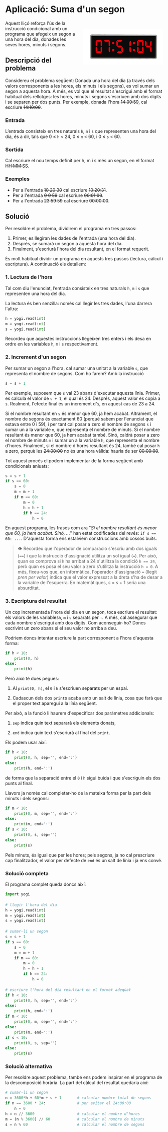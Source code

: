 # Aplicació: Suma d'un segon

<img src='./rellotge-digital.png' style='height: 8em; float: right; margin: 2em 0 1em 1em;'/>

Aquest lliçó reforça l'ús de la instrucció condicional amb un programa que afegeix un segon a una hora del dia, donades les seves hores, minuts i segons.


## Descripció del problema

Considereu el problema següent: Donada una hora del dia (a través dels valors corresponents a les hores, els minuts i els segons), es vol sumar un segon a aquesta hora. A més, es vol que el resultat s'escrigui amb el format habitual dels rellotges: les hores, minuts i segons s'escriuen amb dos dígits i se separen per dos punts. Per exemple, donada l'hora ~~14:09:59~~, cal escriure ~~14:10:00~~.

### Entrada

L’entrada consisteix en tres naturals `h`, `m` i `s` que representen una hora del dia, és a dir, tals que 0 ≤ `h` < 24, 0 ≤ `m` < 60, i 0 ≤ `s` < 60.

### Sortida

Cal escriure el nou temps definit per h, m i s més un segon, en el format ~~HH:MM:SS~~.

### Exemples

- Per a l'entrada ~~10 20 30~~ cal escriure ~~10:20:31~~.
- Per a l'entrada ~~0 0 59~~   cal escriure ~~00:01:00~~.
- Per a l'entrada ~~23 59 59~~ cal escriure ~~00:00:00~~.


## Solució

Per resoldre el problema, dividirem el programa en tres passos:

1. Primer, es llegiran les dades de l'entrada (una hora del dia).
2. Després, se sumarà un segon a aquesta hora del dia.
3. Finalment, s'escriurà l'hora del dia resultant, en el format requerit.

És molt habitual dividir un programa en aquests tres passos (lectura, càlcul i escriptura). A continuació els detallem:

### 1. Lectura de l'hora

Tal com diu l'enunciat, l’entrada consisteix en tres naturals `h`, `m` i `s` que representen una hora del dia.

La lectura és ben senzilla: només cal llegir les tres dades, l'una darrera l'altra:

```python
h = yogi.read(int)
m = yogi.read(int)
s = yogi.read(int)
```

Recordeu que aquestes instruccions llegeixen tres enters i els desa en ordre en les variables `h`, `m` i `s` respectivament.


### 2. Increment d'un segon

Per sumar un segon a l'hora, cal sumar una unitat a la variable `s`, que representa el nombre de segons. Com ho farem? Amb la instrucció

```python
s = s + 1
```

Per exemple, suposem que `s` val 23 abans d'executar aquesta línia. Primer, es calcula el valor de `s + 1`, el qual és 24. Després, aquest valor es copia a `s`. Realment, l'efecte final és un increment d'`s`, en aquest cas de 23 a 24.

Si el nombre resultant en `s` és menor que 60, ja hem acabat. Altrament, el nombre de segons és exactament 60 (perquè sabem per l'enunciat que estava entre 0 i 59), i per tant cal posar a zero el nombre de segons `s` i sumar un a la variable `m`, que representa el nombre de minuts. Si el nombre resultant és menor que 60, ja hem acabat també. Sinó, caldrà posar a zero el nombre de minuts `m` i sumar un a la variable `h`, que representa el nombre d'hores. Finalment, si el nombre d'hores resultant és 24, també cal posar `h` a zero, perquè les ~~24:00:00~~ no és una hora vàlida: hauria de ser ~~00:00:00~~.

Tot aquest procés el podem implementar de la forma següent amb condicionals aniuats:

```python
s = s + 1
if s == 60:
    s = 0
    m = m + 1
    if m == 60:
        m = 0
        h = h + 1
        if h == 24:
            h = 0
```

En aquest programa, les frases com ara "*Si el nombre resultant és menor que 60, ja hem acabat. Sinó, ...*" han estat codificades del revés: `if s == 60: ...`. D'aquesta forma ens estalviem construccions amb cossos buits.

> 👁️ Recordeu que l'operador de comparació s'escriu amb dos iguals (`==`) i que la instrucció d'assignació utilitza un sol igual (`=`). Per això, quan es comprova si `h` ha arribat a 24 s'utilitza la condició `h == 24`, però quan es posa el seu valor a zero s'utilitza la instrucció `h = 0`. A més, fixeu-vos que, en informàtica, l'operador d'assignació `=` (llegit *pren per valor*) indica que el valor expressat a la dreta s'ha de desar a la variable de l'esquerra. En matemàtiques, *s* = *s* + 1 seria una absurditat.




### 3. Escriptura del resultat

Un cop incrementada l'hora del dia en un segon, toca escriure el resultat: els valors de les variables`h`, `m` i `s` separats per `:`. A més, cal assegurar que cada nombre s'escrigui amb dos dígits. Com aconseguir-ho? Doncs escrivint un zero abans si el seu valor no arriba a deu.

Podríem doncs intentar escriure la part corresponent a l'hora d'aquesta forma:

```python
if h < 10:
    print(0, h)
else:
    print(h)
```

Però això té dues pegues:

1. Al `print(0, h)`, el `0` i `h` s'escriuen separats per un espai.

2. Cadascun dels dos `print`s acaba amb un salt de línia, cosa que farà
que el proper text aparegui a la línia següent.

Per això, a la funció li haurem d'especificar dos paràmetres addicionals:

1. `sep` indica quin text separarà els elements donats,

2. `end` indica quin text s'escriurà al final del `print`.

Els podem usar així:

```python
if h < 10:
    print(0, h, sep='', end=':')
else:
    print(h, end=':')
```

de forma que la separació entre el `0` i `h` sigui buida i que s'escriguin els dos punts al final.

Llavors ja només cal completar-ho de la mateixa forma per la part dels minuts i dels segons:

```python
if m < 10:
    print(0, m, sep='', end=':')
else:
    print(m, end=':')
if s < 10:
    print(0, s, sep='')
else:
    print(s)
```

Pels minuts, és igual que per les hores; pels segons, ja no cal prescriure cap finalitzador, el valor per defecte de `end` és un salt de línia i ja ens convé.


### Solució completa

El programa complet queda doncs així:

```python
import yogi

# llegir l'hora del dia
h = yogi.read(int)
m = yogi.read(int)
s = yogi.read(int)

# sumar-li un segon
s = s + 1
if s == 60:
    s = 0
    m = m + 1
    if m == 60:
        m = 0
        h = h + 1
        if h == 24:
            h = 0

# escriure l'hora del dia resultant en el format adeqüat
if h < 10:
    print(0, h, sep='', end=':')
else:
    print(h, end=':')
if m < 10:
    print(0, m, sep='', end=':')
else:
    print(m, end=':')
if s < 10:
    print(0, s, sep='')
else:
    print(s)
```



### Solució alternativa

Per resoldre aquest problema, també ens podem inspirar en el programa de la descomposició horària. La part del càlcul del resultat quedaria així:

```python
# sumar-li un segon
n = 3600*h + 60*m + s + 1       # calcular nombre total de segons
if n == 3600 * 24:              # per evitar el 24:00:00
    n = 0
h = n // 3600                   # calcular el nombre d'hores
m = (n % 3600) // 60            # calcular el nombre de minuts
s = n % 60                      # calcular el nombre de segons
```




<Autors autors="jpetit roura"/>

